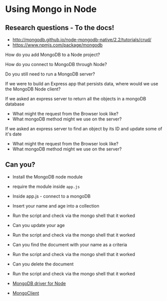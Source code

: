 # Using Mongo in Node

## Research questions - To the docs!

- http://mongodb.github.io/node-mongodb-native/2.2/tutorials/crud/
- https://www.npmjs.com/package/mongodb

How do you add MongoDB to a Node project?

How do you connect to MongoDB through Node?

Do you still need to run a MongoDB server?

If we were to build an Express app that persists data, where would
we use the MongoDB Node client?

If we asked an express server to return all the objects in a mongoDB database
- What might the request from the Browser look like?
- What mongoDB method might we use on the server?

If we asked an express server to find an object by its ID and update some of it's date
- What might the request from the Browser look like?
- What mongoDB method might we use on the server?

## Can you?

- Install the MongoDB node module
- require the module inside `app.js`
- Inside app.js - connect to a mongoDB
- Insert your name and age into a collection
- Run the script and check via the mongo shell that it worked
- Can you update your age 
- Run the script and check via the mongo shell that it worked
- Can you find the document with your name as a criteria
- Run the script and check via the mongo shell that it worked
- Can you delete the document
- Run the script and check via the mongo shell that it worked

- [MongoDB driver for Node](https://www.npmjs.com/package/mongodb)
- [MongoClient](https://mongodb.github.io/node-mongodb-native/driver-articles/mongoclient.html)
